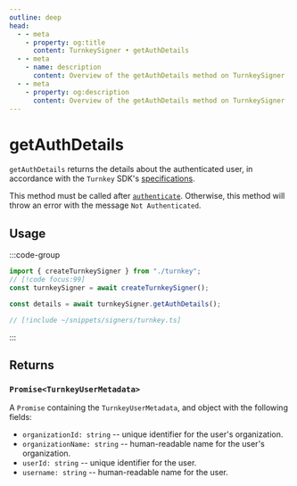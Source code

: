 ```yaml
---
outline: deep
head:
  - - meta
    - property: og:title
      content: TurnkeySigner • getAuthDetails
  - - meta
    - name: description
      content: Overview of the getAuthDetails method on TurnkeySigner
  - - meta
    - property: og:description
      content: Overview of the getAuthDetails method on TurnkeySigner
---
```


# getAuthDetails

`getAuthDetails` returns the details about the authenticated user, in accordance with the `Turnkey` SDK's [specifications](https://docs.turnkey.com/api#tag/Sessions/operation/GetWhoami).

This method must be called after [`authenticate`](/packages/aa-signers/turnkey/authenticate). Otherwise, this method will throw an error with the message `Not Authenticated`.

## Usage

:::code-group

```ts [example.ts]
import { createTurnkeySigner } from "./turnkey";
// [!code focus:99]
const turnkeySigner = await createTurnkeySigner();

const details = await turnkeySigner.getAuthDetails();
```

```ts [turnkey.ts]
// [!include ~/snippets/signers/turnkey.ts]
```

:::

## Returns

### `Promise<TurnkeyUserMetadata>`

A `Promise` containing the `TurnkeyUserMetadata`, and object with the following fields:

- `organizationId: string` -- unique identifier for the user's organization.
- `organizationName: string` -- human-readable name for the user's organization.
- `userId: string` -- unique identifier for the user.
- `username: string` -- human-readable name for the user.
